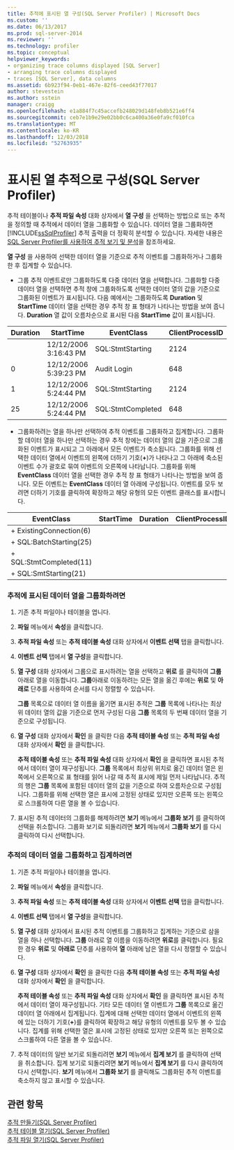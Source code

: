 ```yaml
---
title: 추적에 표시된 열 구성(SQL Server Profiler) | Microsoft Docs
ms.custom: ''
ms.date: 06/13/2017
ms.prod: sql-server-2014
ms.reviewer: ''
ms.technology: profiler
ms.topic: conceptual
helpviewer_keywords:
- organizing trace columns displayed [SQL Server]
- arranging trace columns displayed
- traces [SQL Server], data columns
ms.assetid: 6b923f94-0eb1-467e-82f6-ceed43f77017
author: stevestein
ms.author: sstein
manager: craigg
ms.openlocfilehash: e1a884f7c45accefb248029d148feb8b521e6ff4
ms.sourcegitcommit: ceb7e1b9e29e02bb0c6ca400a36e0fa9cf010fca
ms.translationtype: MT
ms.contentlocale: ko-KR
ms.lasthandoff: 12/03/2018
ms.locfileid: "52763935"
---
```

# <a name="organize-columns-displayed-in-a-trace-sql-server-profiler"></a>표시된 열 추적으로 구성(SQL Server Profiler)
  추적 테이블이나 **추적 파일 속성** 대화 상자에서 **열 구성** 을 선택하는 방법으로 또는 추적을 정의할 때 추적에서 데이터 열을 그룹화할 수 있습니다. 데이터 열을 그룹화하면 [!INCLUDE[ssSqlProfiler](../../includes/sssqlprofiler-md.md)] 추적 출력을 더 정확히 분석할 수 있습니다. 자세한 내용은 [SQL Server Profiler를 사용하여 추적 보기 및 분석](view-and-analyze-traces-with-sql-server-profiler.md)을 참조하세요.  
  
 **열 구성** 을 사용하여 선택한 데이터 열을 기준으로 추적 이벤트를 그룹화하거나 그룹화한 후 집계할 수 있습니다.  
  
-   그룹 추적 이벤트로만 그룹화하도록 다중 데이터 열을 선택합니다. 그룹화할 다중 데이터 열을 선택하면 추적 창에 그룹화하도록 선택한 데이터 열의 값을 기준으로 그룹화된 이벤트가 표시됩니다. 다음 예에서는 그룹화하도록 **Duration** 및 **StartTime** 데이터 열을 선택한 경우 추적 창 표 형태가 나타나는 방법을 보여 줍니다. **Duration** 열 값이 오름차순으로 표시된 다음 **StartTime** 값이 표시됩니다.  
  
|Duration|StartTime|EventClass|ClientProcessID|  
|--------------|---------------|----------------|---------------------|  
||12/12/2006 3:16:43 PM|SQL:StmtStarting|2124|  
|0|12/12/2006 5:39:23 PM|Audit Login|648|  
|1|12/12/2006 5:24:44 PM|SQL:StmtStarting|2124|  
|25|12/12/2006 5:24:44 PM|SQL:StmtCompleted|648|  
  
-   그룹화하려는 열을 하나만 선택하여 추적 이벤트를 그룹화하고 집계합니다. 그룹화할 데이터 열을 하나만 선택하는 경우 추적 창에는 데이터 열의 값을 기준으로 그룹화된 이벤트가 표시되고 그 아래에서 모든 이벤트가 축소됩니다. 그룹화를 위해 선택한 데이터 열에서 이벤트의 왼쪽에 더하기 기호(**+**)가 나타나고 그 아래에 축소된 이벤트 수가 괄호로 묶여 이벤트의 오른쪽에 나타납니다. 그룹화를 위해 **EventClass** 데이터 열을 선택한 경우 추적 창 표 형태가 나타나는 방법을 보여 줍니다. 모든 이벤트는 **EventClass** 데이터 열 아래에 구성됩니다. 이벤트를 모두 보려면 더하기 기호를 클릭하여 확장하고 해당 유형의 모든 이벤트 클래스를 표시합니다.  
  
|EventClass|StartTime|Duration|ClientProcessID|  
|----------------|---------------|--------------|---------------------|  
|+ ExistingConnection(6)||||  
|+ SQL:BatchStarting(25)||||  
|+ SQL:StmtCompleted(11)||||  
|+ SQL:SmtStarting(21)||||  
  
### <a name="to-group-data-columns-displayed-in-a-trace"></a>추적에 표시된 데이터 열을 그룹화하려면  
  
1.  기존 추적 파일이나 테이블을 엽니다.  
  
2.  **파일** 메뉴에서 **속성**을 클릭합니다.  
  
3.  **추적 파일 속성** 또는 **추적 테이블 속성** 대화 상자에서 **이벤트 선택** 탭을 클릭합니다.  
  
4.  **이벤트 선택** 탭에서 **열 구성**을 클릭합니다.  
  
5.  **열 구성** 대화 상자에서 그룹으로 표시하려는 열을 선택하고 **위로** 를 클릭하여 **그룹**아래로 열을 이동합니다. **그룹**아래로 이동하려는 모든 열을 옮긴 후에는 **위로** 및 **아래로** 단추를 사용하여 순서를 다시 정렬할 수 있습니다.  
  
     **그룹** 목록으로 데이터 열 이름을 옮기면 표시된 추적은 **그룹** 목록에 나타나는 최상위 데이터 열의 값을 기준으로 먼저 구성된 다음 **그룹** 목록의 두 번째 데이터 열을 기준으로 구성됩니다.  
  
6.  **열 구성** 대화 상자에서 **확인** 을 클릭한 다음 **추적 테이블 속성** 또는 **추적 파일 속성** 대화 상자에서 **확인** 을 클릭합니다.  
  
     **추적 테이블 속성** 또는 **추적 파일 속성** 대화 상자에서 **확인** 을 클릭하면 표시된 추적에서 데이터 열이 재구성됩니다. **그룹** 목록에서 최상위 위치로 옮긴 데이터 열은 왼쪽에서 오른쪽으로 표 형태를 읽어 나갈 때 추적 표시에 제일 먼저 나타납니다. 추적의 행은 **그룹** 목록에 포함된 데이터 열의 값을 기준으로 하여 오름차순으로 구성됩니다. 그룹화를 위해 선택한 열은 표시에 고정된 상태로 있지만 오른쪽 또는 왼쪽으로 스크롤하여 다른 열을 볼 수 있습니다.  
  
7.  표시된 추적 데이터의 그룹화를 해제하려면 **보기** 메뉴에서 **그룹화 보기** 를 클릭하여 선택을 취소합니다. 그룹화 보기로 되돌리려면 **보기** 메뉴에서 **그룹화 보기** 를 다시 클릭하여 다시 선택합니다.  
  
### <a name="to-group-and-aggregate-data-columns-in-a-trace"></a>추적의 데이터 열을 그룹화하고 집계하려면  
  
1.  기존 추적 파일이나 테이블을 엽니다.  
  
2.  **파일** 메뉴에서 **속성**을 클릭합니다.  
  
3.  **추적 파일 속성** 또는 **추적 테이블 속성** 대화 상자에서 **이벤트 선택** 탭을 클릭합니다.  
  
4.  **이벤트 선택** 탭에서 **열 구성**을 클릭합니다.  
  
5.  **열 구성** 대화 상자에서 표시된 추적 이벤트를 그룹화하고 집계하는 기준으로 삼을 열을 하나 선택합니다. **그룹** 아래로 열 이름을 이동하려면 **위로**를 클릭합니다. 필요한 경우 **위로** 및 **아래로** 단추를 사용하여 **열** 아래에 남은 열을 다시 정렬할 수 있습니다.  
  
6.  **열 구성** 대화 상자에서 **확인** 을 클릭한 다음 **추적 테이블 속성** 또는 **추적 파일 속성** 대화 상자에서 **확인** 을 클릭합니다.  
  
     **추적 테이블 속성** 또는 **추적 파일 속성** 대화 상자에서 **확인** 을 클릭하면 표시된 추적에서 데이터 열이 재구성됩니다. 기타 모든 데이터 열 이벤트가 **그룹** 목록으로 옮긴 데이터 열 아래에서 집계됩니다. 집계에 대해 선택한 데이터 열에서 이벤트의 왼쪽에 있는 더하기 기호(**+**)를 클릭하여 확장하고 해당 유형의 이벤트를 모두 볼 수 있습니다. 집계를 위해 선택한 열은 표시에 고정된 상태로 있지만 오른쪽 또는 왼쪽으로 스크롤하여 다른 열을 볼 수 있습니다.  
  
7.  추적 데이터의 일반 보기로 되돌리려면 **보기** 메뉴에서 **집계 보기** 를 클릭하여 선택을 취소합니다. 집계 보기로 되돌리려면 **보기** 메뉴에서 **집계 보기** 를 다시 클릭하여 다시 선택합니다. **보기** 메뉴에서 **그룹화 보기** 를 클릭해도 그룹화된 추적 이벤트를 축소하지 않고 표시할 수 있습니다.  
  
## <a name="see-also"></a>관련 항목  
 [추적 만들기&#40;SQL Server Profiler&#41;](create-a-trace-sql-server-profiler.md)   
 [추적 테이블 열기&#40;SQL Server Profiler&#41;](open-a-trace-table-sql-server-profiler.md)   
 [추적 파일 열기&#40;SQL Server Profiler&#41;](open-a-trace-file-sql-server-profiler.md)  
  
  
